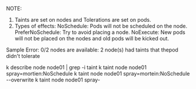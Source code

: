 NOTE: 
1. Taints are set on nodes and Tolerations are set on pods.
2. Types of effects:
  NoSchedule: Pods will not be scheduled on the node.
  PreferNoSchedule: Try to avoid placing a node.
  NoExecute: New pods will not be placed on the nodes and old pods will be kicked out.

Sample Error: 0/2 nodes are available: 2 node(s) had taints that thepod didn't tolerate

k describe node node01 | grep -i taint
k taint node node01 spray=mortien:NoSchedule
k taint node node01 spray=mortein:NoSchedule --overwrite
k taint node node01 spray-
